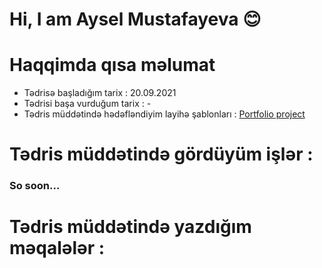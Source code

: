 # **Hi, I am Aysel Mustafayeva** :blush:

# **Haqqimda qısa məlumat**
- Tədrisə başladığım tarix : 20.09.2021
- Tədrisi başa vurduğum tarix : -
- Tədris müddətində hədəfləndiyim layihə şablonları : [Portfolio project](https://andrewborstein.com/)
  

 # **Tədris müddətində gördüyüm işlər :**
### So soon...


# **Tədris müddətində yazdığım məqalələr :**



